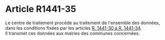 # Article R1441-35

  
Le centre de traitement procède au traitement de l'ensemble des données, dans les conditions fixées par les articles [R. 1441-30 à R. 1441-34][1].   
Il transmet ces données aux mairies des communes concernées.

 [1]: /affichCodeArticle.do?cidTexte=LEGITEXT000006072050&idArticle=LEGIARTI000018484369&dateTexte=&categorieLien=cid